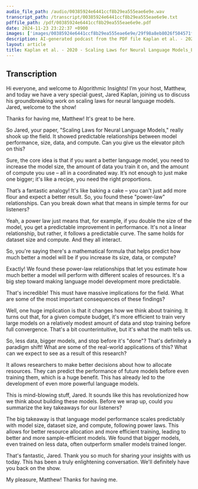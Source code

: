 ```yaml
---
audio_file_path: /audio/00385924e6441ccf8b29ea555eae6e9e.wav
transcript_path: /transcript/00385924e6441ccf8b29ea555eae6e9e.txt
pdffile_path: /pdf/00385924e6441ccf8b29ea555eae6e9e.pdf
date: 2024-11-23 23:22:37 +0900
images: ['images/00385924e6441ccf8b29ea555eae6e9e/29f98a8eb8026f504571f5294972bd2830581fd1dd6ea6504b906ce2ec143a6e.jpg', 'images/00385924e6441ccf8b29ea555eae6e9e/bfcacff8305b83aa68c164047d0b31e14d9b6acdb8774691d19930200dde2203.jpg', 'images/00385924e6441ccf8b29ea555eae6e9e/74a8f397eae5e0269615fcd7f7942f8994f6a9f058cb71e8d0bf91358841a274.jpg', 'images/00385924e6441ccf8b29ea555eae6e9e/14f24b804e26834da104af72b10037b93d2e6001e5a8628b1c20ec0bf7160bc4.jpg', 'images/00385924e6441ccf8b29ea555eae6e9e/dd18ccfc1f7a8a41a72dd6815228b89ffda3d74fb7c0846c02bc783361200eaf.jpg', 'images/00385924e6441ccf8b29ea555eae6e9e/04c7b6cb6f22cfd77ac2857d1685d3258b3b90dc1c48ed4d86e31be8eca363de.jpg', 'images/00385924e6441ccf8b29ea555eae6e9e/29fadd093631faef098da278de5d7fa2accf415295bf7c3351272147844aa55f.jpg', 'images/00385924e6441ccf8b29ea555eae6e9e/dfccb8fb17b93abe27880d23ec70d95be8ef4951e7f7592a59b382ed561efd37.jpg', 'images/00385924e6441ccf8b29ea555eae6e9e/f3ebdbce9a55e24250950ffe9a565b4fbcb1b50fd840989fe37c9e97b793dedf.jpg', 'images/00385924e6441ccf8b29ea555eae6e9e/5efb865c61202dd82f6570a6f0790e3bd22c2566831321a398b29eb1188711a2.jpg', 'images/00385924e6441ccf8b29ea555eae6e9e/194b2a43549fc13a57ffe77aa59e01c79f77131d4e17ea437308582d0c19c78f.jpg', 'images/00385924e6441ccf8b29ea555eae6e9e/403960a1adeeb0ef90fa2f63f21ee101ffb63b8dc46c0ca04e3e7d5dc663bab8.jpg', 'images/00385924e6441ccf8b29ea555eae6e9e/31c95e3c896295e9fcc248847f93b776931d5b15e65e4c98421cbd5ad54260f7.jpg', 'images/00385924e6441ccf8b29ea555eae6e9e/f1b8ab0992b18f46a9947218d5f3d2f91441a18c8cfc683562603e18c6a33197.jpg', 'images/00385924e6441ccf8b29ea555eae6e9e/deffde64c73764e22a43a5a778930b52c449a9b438cbce172b6f858dabe8a3e3.jpg', 'images/00385924e6441ccf8b29ea555eae6e9e/9fe6c2d74dc0370b79516be9af720abf2f7b6343be2244e518422bfb68d887e5.jpg', 'images/00385924e6441ccf8b29ea555eae6e9e/e189880eb16abf11f6f01d3eb660eb831764332e77ef2ed1f8b3523fe3ff5a6b.jpg', 'images/00385924e6441ccf8b29ea555eae6e9e/ecd65c735ca31b8517712e28a00becc63bada1bd9ff8ea03ffacb2ad129dbab6.jpg', 'images/00385924e6441ccf8b29ea555eae6e9e/6201c10f33882daeab608d26b69ae83a900a0f29340ac403b25d8db2897b7521.jpg', 'images/00385924e6441ccf8b29ea555eae6e9e/0c383ac77e868cb6e16d11a39239f70e18d5e4fc66b6b4f4622cf69ff56a40ee.jpg', 'images/00385924e6441ccf8b29ea555eae6e9e/e936e5bac703956bf7ba1ddca5b6a642f3639021b26ee07f6a37be35d919a413.jpg', 'images/00385924e6441ccf8b29ea555eae6e9e/337bd0e2dd8f9b15593d1a99347045fd882b716b2e0d4636941b24dfea58aeed.jpg', 'images/00385924e6441ccf8b29ea555eae6e9e/009108416bdd4ec6dbbc7f35f9d3c147ef0bc2f9795670116a87f7b028f647e5.jpg', 'images/00385924e6441ccf8b29ea555eae6e9e/fcda2af07a549affe3f7a0dac012e3a37c67acc7c3a34b6c62f4d18a38c6e726.jpg', 'images/00385924e6441ccf8b29ea555eae6e9e/d5126bd2c2fc729faf325bf6973dafafa1439337d415470b3bcec8af499c9aba.jpg', 'images/00385924e6441ccf8b29ea555eae6e9e/5ef912ccb280117d0d70ed438a899725e64609615632873185ec4df971d49d42.jpg', 'images/00385924e6441ccf8b29ea555eae6e9e/bc6fc15805a4871673a32b09e29b05450930ba933b26b6d67235193bc6cf7966.jpg', 'images/00385924e6441ccf8b29ea555eae6e9e/21e22550708a5701d858aadf8bda90154cb419dd3d1cf900562aa67a7bbd33c7.jpg', 'images/00385924e6441ccf8b29ea555eae6e9e/ac216b9bf16ba77948f1e35f66baa9e64b2a7290fd814e93f5c06f8aff553615.jpg', 'images/00385924e6441ccf8b29ea555eae6e9e/1ada045e7047e35da4c651eddb085a25683ff69637fd0966a404fd3de75a91f4.jpg', 'images/00385924e6441ccf8b29ea555eae6e9e/382d4e964b553a608c86c3b59f36463790723d1cc1da1435827443cfb6b7c603.jpg', 'images/00385924e6441ccf8b29ea555eae6e9e/d4aa0b3997b3f68fcb39daea3f898c4afd1ec5f5ceed27ba6eb9d7696ba7cdb2.jpg']
description: AI-generated podcast from the PDF file Kaplan et al. - 2020 - Scaling Laws for Neural Language Models_EN / 00385924e6441ccf8b29ea555eae6e9e
layout: article
title: Kaplan et al. - 2020 - Scaling Laws for Neural Language Models_EN
---
```


## Transcription
Hi everyone, and welcome to Algorithmic Insights! I’m your host, Matthew, and today we have a very special guest, Jared Kaplan, joining us to discuss his groundbreaking work on scaling laws for neural language models. Jared, welcome to the show!

Thanks for having me, Matthew! It's great to be here.

So Jared, your paper, "Scaling Laws for Neural Language Models," really shook up the field.  It showed predictable relationships between model performance, size, data, and compute. Can you give us the elevator pitch on this?

Sure, the core idea is that if you want a better language model, you need to increase the model size, the amount of data you train it on, and the amount of compute you use – all in a coordinated way.  It’s not enough to just make one bigger; it's like a recipe, you need the right proportions.

That’s a fantastic analogy! It's like baking a cake – you can't just add more flour and expect a better result. So, you found these "power-law" relationships.  Can you break down what that means in simple terms for our listeners?

Yeah, a power law just means that, for example, if you double the size of the model, you get a predictable improvement in performance. It's not a linear relationship, but rather, it follows a predictable curve.  The same holds for dataset size and compute. And they all interact.

So, you're saying there's a mathematical formula that helps predict how much better a model will be if you increase its size, data, or compute?

Exactly!  We found these power-law relationships that let you estimate how much better a model will perform with different scales of resources.  It's a big step toward making language model development more predictable.

That's incredible! This must have massive implications for the field.  What are some of the most important consequences of these findings?

Well, one huge implication is that it changes how we think about training.  It turns out that, for a given compute budget, it's more efficient to train very large models on a relatively modest amount of data and stop training before full convergence. That's a bit counterintuitive, but it's what the math tells us.

So, less data, bigger models, and stop before it's "done"? That's definitely a paradigm shift!  What are some of the real-world applications of this?  What can we expect to see as a result of this research?

It allows researchers to make better decisions about how to allocate resources.  They can predict the performance of future models before even training them, which is a huge benefit. This has already led to the development of even more powerful language models.

This is mind-blowing stuff, Jared. It sounds like this has revolutionized how we think about building these models.  Before we wrap up, could you summarize the key takeaways for our listeners?

The big takeaway is that language model performance scales predictably with model size, dataset size, and compute, following power laws.  This allows for better resource allocation and more efficient training, leading to better and more sample-efficient models.  We found that bigger models, even trained on less data, often outperform smaller models trained longer.


That's fantastic, Jared.  Thank you so much for sharing your insights with us today. This has been a truly enlightening conversation.  We'll definitely have you back on the show.

My pleasure, Matthew!  Thanks for having me.





